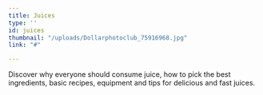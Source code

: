 ```yaml
---
title: Juices
type: ''
id: juices
thumbnail: "/uploads/Dollarphotoclub_75916968.jpg"
link: "#"

---
```

Discover why everyone should consume juice, how to pick the best ingredients, basic recipes, equipment and tips for delicious and fast juices.